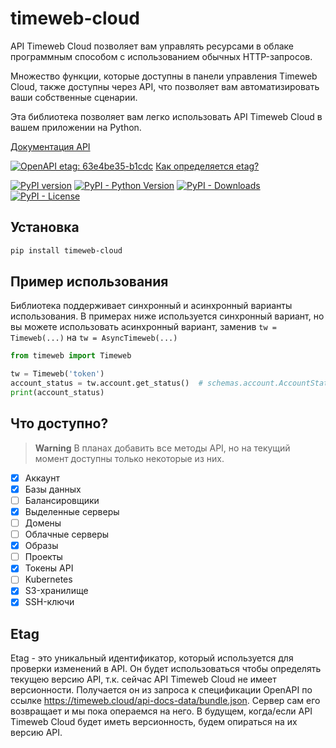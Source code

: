 # timeweb-cloud
API Timeweb Cloud позволяет вам управлять ресурсами в облаке программным способом с использованием обычных HTTP-запросов.

Множество функции, которые доступны в панели управления Timeweb Cloud, также доступны через API, что позволяет вам автоматизировать ваши собственные сценарии.

Эта библиотека позволяет вам легко использовать API Timeweb Cloud в вашем приложении на Python.

[Документация API](https://timeweb.cloud/api-docs)

[![OpenAPI etag: 63e4be35-b1cdc](https://img.shields.io/badge/OpenAPI%20etag-63e3c467--b194f-blue)](https://github.com/LulzLoL231/timeweb-cloud/wiki/) [Как определяется etag?](#etag)

[![PyPI version](https://badge.fury.io/py/timeweb-cloud.svg)](https://badge.fury.io/py/timeweb-cloud) [![PyPI - Python Version](https://img.shields.io/pypi/pyversions/timeweb-cloud)](https://pypi.org/project/timeweb-cloud/) [![PyPI - Downloads](https://img.shields.io/pypi/dm/timeweb-cloud)](https://pypi.org/project/timeweb-cloud/) [![PyPI - License](https://img.shields.io/pypi/l/timeweb-cloud)](https://github.com/LulzLoL231/timeweb-cloud/blob/master/LICENSE)

## Установка

```bash
pip install timeweb-cloud
```

## Пример использования
Библиотека поддерживает синхронный и асинхронный варианты использования. В примерах ниже используется синхронный вариант, но вы можете использовать асинхронный вариант, заменив `tw = Timeweb(...)` на `tw = AsyncTimeweb(...)`

```python
from timeweb import Timeweb

tw = Timeweb('token')
account_status = tw.account.get_status()  # schemas.account.AccountStatus
print(account_status)
```

## Что доступно?
> **Warning**
> В планах добавить все методы API, но на текущий момент доступны только некоторые из них.

 - [x] Аккаунт
 - [x] Базы данных
 - [ ] Балансировщики
 - [x] Выделенные серверы
 - [ ] Домены
 - [ ] Облачные серверы
 - [x] Образы
 - [ ] Проекты
 - [x] Токены API
 - [ ] Kubernetes
 - [x] S3-хранилище
 - [x] SSH-ключи

## Etag
Etag - это уникальный идентификатор, который используется для проверки изменений в API. Он будет использоваться чтобы определять текущею версию API, т.к. сейчас API Timeweb Cloud не имеет версионности. Получается он из запроса к спецификации OpenAPI по ссылке https://timeweb.cloud/api-docs-data/bundle.json. Сервер сам его возвращает и мы пока операемся на него. В будущем, когда/если API Timeweb Cloud будет иметь версионность, будем опираться на их версию API.